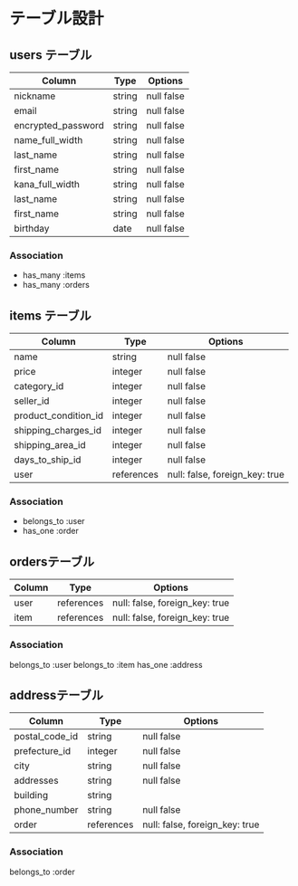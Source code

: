 # テーブル設計

## users テーブル

| Column             | Type    | Options    |
| ------------------ | ------  | ---------- |
| nickname           | string  | null false |
| email              | string  | null false |
| encrypted_password | string  | null false |
| name_full_width    | string  | null false |
| last_name          | string  | null false |
| first_name         | string  | null false |
| kana_full_width    | string  | null false |
| last_name          | string  | null false |
| first_name         | string  | null false |
| birthday           | date    | null false |

### Association

- has_many :items
- has_many :orders


## items テーブル

| Column               | Type       | Options                        |
| -------------------- | ---------- | ------------------------------ |
| name                 | string     | null false                     |
| price                | integer    | null false                     |
| category_id          | integer    | null false                     |
| seller_id            | integer    | null false                     |
| product_condition_id | integer    | null false                     |
| shipping_charges_id  | integer    | null false                     |
| shipping_area_id     | integer    | null false                     |
| days_to_ship_id      | integer    | null false                     |
| user                 | references | null: false, foreign_key: true |

### Association

- belongs_to :user
- has_one :order

## ordersテーブル

| Column                 | Type       | Options                       |
| ---------------------- | ---------- | ----------------------------- |
| user                   | references | null: false, foreign_key: true|
| item                   | references | null: false, foreign_key: true|

### Association

  belongs_to :user
  belongs_to :item
  has_one :address

## addressテーブル

| Column                    | Type          | Options                        |
| ------------------------- | ------------- | ------------------------------ |
| postal_code_id            | string        | null false                     |
| prefecture_id             | integer       | null false                     |
| city                      | string        | null false                     |
| addresses                 | string        | null false                     |
| building                  | string        |                                |
| phone_number              | string        | null false                     |
| order                     | references    | null: false, foreign_key: true |

### Association

  belongs_to :order